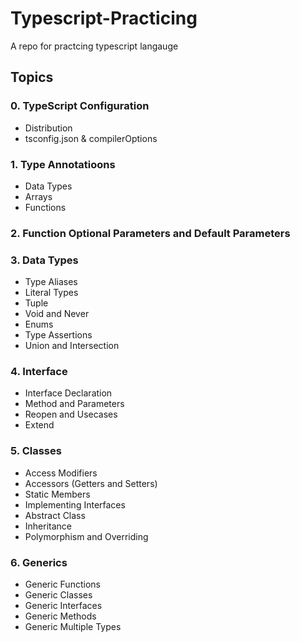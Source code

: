 # Typescript-Practicing
 A repo for practcing typescript langauge 
 
## Topics
### 0. TypeScript Configuration
- Distribution
- tsconfig.json & compilerOptions
### 1. Type Annotatioons
- Data Types
- Arrays
- Functions
### 2. Function Optional Parameters and Default Parameters
### 3. Data Types
- Type Aliases
- Literal Types
- Tuple
- Void and Never
- Enums
- Type Assertions
- Union and Intersection
### 4. Interface
- Interface Declaration
- Method and Parameters
- Reopen and Usecases
- Extend
### 5. Classes
- Access Modifiers
- Accessors (Getters and Setters)
- Static Members
- Implementing Interfaces
- Abstract Class
- Inheritance
- Polymorphism and Overriding
### 6. Generics
- Generic Functions
- Generic Classes
- Generic Interfaces
- Generic Methods
- Generic Multiple Types


